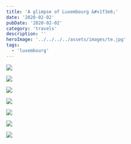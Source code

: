 ```yaml
---
title: 'A glimpse of Luxembourg &#x1f3e6;'
date: '2020-02-02'
pubDate: '2020-02-02'
category: 'travels'
description: ''
heroImage: '../../../../assets/images/te.jpg'
tags:
  - 'luxembourg'
---
```


![](http://malparty.fr/wp-content/uploads/2020/03/img_20200201_1446553567163535872810402.jpg)

![](http://malparty.fr/wp-content/uploads/2020/03/img_20200201_1457437327771333878090758.jpg)

![](http://malparty.fr/wp-content/uploads/2020/03/img_20200201_1548273152083267701762437.jpg)

![](http://malparty.fr/wp-content/uploads/2020/03/img_20200204_1225289153392670841306535.jpg)

![](http://malparty.fr/wp-content/uploads/2020/03/img_20200202_1201409071674114355336856.jpg)

![](https://malparty.cluster010.ovh.net/wp-content/uploads/2020/03/img_20200201_1354383379341720392355329.jpg)

![](http://malparty.fr/wp-content/uploads/2020/03/img_20200201_1327006201938689467498078.jpg)
